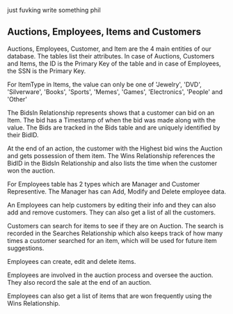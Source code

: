 just fuvking write something phil

Auctions, Employees, Items and Customers
------------------
Auctions, Employees, Customer, and Item are the 4 main entities of our database. The tables list their attributes. In case of Auctions, Customers and Items, the ID is the Primary Key of the table and in case of Employees, the SSN is the Primary Key.

For ItemType in Items, the value can only be one of 'Jewelry', 'DVD', 'Silverware', 'Books', 'Sports', 'Memes', 'Games', 'Electronics', 'People' and 'Other'

The BidsIn Relationship represents shows that a customer can bid on an Item. The bid has a Timestamp of when the bid was made along with the value. The Bids are tracked in the Bids table and are uniquely identified by their BidID.

At the end of an action, the customer with the Highest bid wins the Auction and gets possession of them item. The Wins Relationship references the BidID in the BidsIn Relationship and also lists the time when the customer won the auction.

For Employees table has 2 types which are Manager and Customer Representive. The Manager has can Add, Modify and Delete employee data.

An Employees can help customers by editing their info and they can also add and remove customers. They can also get a list of all the customers.

Customers can search for items to see if they are on Auction. The search is recorded in the Searches Relationship which also keeps track of how many times a customer searched for an item, which will be used for future item suggestions.

Employees can create, edit and delete items.

Employees are involved in the auction process and oversee the auction. They also record the sale at the end of an auction.

Employees can also get a list of items that are won frequently using the Wins Relationship.
